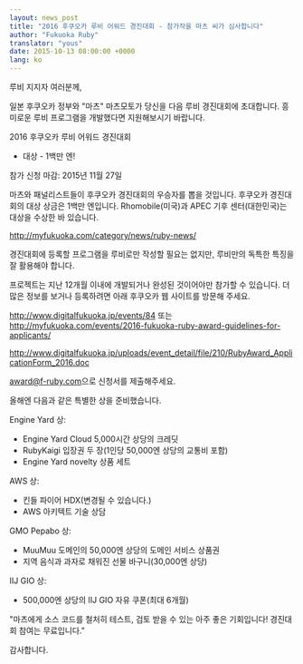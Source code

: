 ```yaml
---
layout: news_post
title: "2016 후쿠오카 루비 어워드 경진대회 - 참가작을 마츠 씨가 심사합니다"
author: "Fukuoka Ruby"
translator: "yous"
date: 2015-10-13 08:00:00 +0000
lang: ko
---
```


루비 지지자 여러분께,

일본 후쿠오카 정부와 "마츠" 마츠모토가 당신을 다음 루비 경진대회에 초대합니다.
흥미로운 루비 프로그램을 개발했다면 지원해보시기 바랍니다.

2016 후쿠오카 루비 어워드 경진대회
 - 대상 - 1백만 엔!

참가 신청 마감: 2015년 11월 27일

마츠와 패널리스트들이 후쿠오카 경진대회의 우승자를 뽑을 것입니다. 후쿠오카
경진대회의 대상 상금은 1백만 엔입니다. Rhomobile(미국)과 APEC 기후
센터(대한민국)는 대상을 수상한 바 있습니다.

http://myfukuoka.com/category/news/ruby-news/

경진대회에 등록할 프로그램을 루비로만 작성할 필요는 없지만, 루비만의 독특한
특징을 잘 활용해야 합니다.

프로젝트는 지난 12개월 이내에 개발되거나 완성된 것이어야만 참가할 수 있습니다.
더 많은 정보를 보거나 등록하려면 아래 후쿠오카 웹 사이트를 방문해 주세요.

http://www.digitalfukuoka.jp/events/84
또는
http://myfukuoka.com/events/2016-fukuoka-ruby-award-guidelines-for-applicants/

http://www.digitalfukuoka.jp/uploads/event_detail/file/210/RubyAward_ApplicationForm_2016.doc

<award@f-ruby.com>으로 신청서를 제출해주세요.

올해엔 다음과 같은 특별한 상을 준비했습니다.

Engine Yard 상:

* Engine Yard Cloud 5,000시간 상당의 크레딧
* RubyKaigi 입장권 두 장(1인당 50,000엔 상당의 교통비 포함)
* Engine Yard novelty 상품 세트

AWS 상:

* 킨들 파이어 HDX(변경될 수 있습니다.)
* AWS 아키텍트 기술 상담

GMO Pepabo 상:

* MuuMuu 도메인의 50,000엔 상당의 도메인 서비스 상품권
* 지역 음식과 과자로 채워진 선물 바구니(30,000엔 상당)

IIJ GIO 상:

* 500,000엔 상당의 IIJ GIO 자유 쿠폰(최대 6개월)

"마츠에게 소스 코드를 철처히 테스트, 검토 받을 수 있는 아주 좋은 기회입니다!
경진대회 참여는 무료입니다."

감사합니다.
